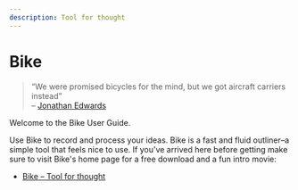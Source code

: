 ```yaml
---
description: Tool for thought
---
```


# Bike

> “We were promised bicycles for the mind, but we got aircraft carriers instead”\
> – [Jonathan Edwards](https://twitter.com/jonathoda)

Welcome to the Bike User Guide.

Use Bike to record and process your ideas. Bike is a fast and fluid outliner–a simple tool that feels nice to use. If you've arrived here before getting make sure to visit Bike's home page for a free download and a fun intro movie:

* [Bike – Tool for thought](https://hogbaysoftware.netlify.app/bike/)
